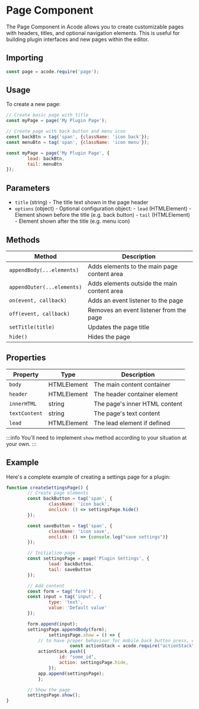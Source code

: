 # Page Component

The Page Component in Acode allows you to create customizable pages with headers, titles, and optional navigation elements. This is useful for building plugin interfaces and new pages within the editor.

## Importing

```js
const page = acode.require('page');
```

## Usage

To create a new page:

```js
// Create basic page with title
const myPage = page('My Plugin Page');

// Create page with back button and menu icon
const backBtn = tag('span', {className: 'icon back'});
const menuBtn = tag('span', {className: 'icon menu'});

const myPage = page('My Plugin Page', {
		lead: backBtn,
		tail: menuBtn
});
```

## Parameters

- `title` (string) - The title text shown in the page header
- `options` (object) - Optional configuration object:
		- `lead` (HTMLElement) - Element shown before the title (e.g. back button)
		- `tail` (HTMLElement) - Element shown after the title (e.g. menu icon)

## Methods

| Method | Description |
|--------|-------------|
| `appendBody(...elements)` | Adds elements to the main page content area |
| `appendOuter(...elements)` | Adds elements outside the main content area |
| `on(event, callback)` | Adds an event listener to the page |
| `off(event, callback)` | Removes an event listener from the page |
| `setTitle(title)` | Updates the page title |
| `hide()` | Hides the page |

## Properties

| Property | Type | Description |
|----------|------|-------------|
| `body` | HTMLElement | The main content container |
| `header` | HTMLElement | The header container element |
| `innerHTML` | string | The page's inner HTML content |
| `textContent` | string | The page's text content |
| `lead` | HTMLElement | The lead element if defined |

:::info
You'll need to implement `show` method according to your situation at your own.
:::

## Example

Here's a complete example of creating a settings page for a plugin:

```js
function createSettingsPage() {
		// Create page elements
		const backButton = tag('span', {
				className: 'icon back',
				onclick: () => settingsPage.hide()
		});

		const saveButton = tag('span', {
				className: 'icon save',
				onclick: () => {console.log("save settings")}
		});

		// Initialize page
		const settingsPage = page('Plugin Settings', {
				lead: backButton,
				tail: saveButton
		});

		// Add content
		const form = tag('form');
		const input = tag('input', {
				type: 'text',
				value: 'Default value'
		});

		form.append(input);
		settingsPage.appendBody(form);
                settingsPage.show = () => {
			// to have proper behaviour for mobile back button press, check actionStack doc for more
                        const actionStack = acode.require("actionStack");
			actionStack.push({
        			id: "some_id",
        			action: settingsPage.hide,
      			});
			app.append(settingsPage);
    		};

		// Show the page
		settingsPage.show();
}
```
